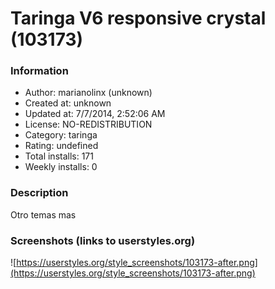 # Taringa V6 responsive crystal (103173)

### Information
- Author: marianolinx (unknown)
- Created at: unknown
- Updated at: 7/7/2014, 2:52:06 AM
- License: NO-REDISTRIBUTION
- Category: taringa
- Rating: undefined
- Total installs: 171
- Weekly installs: 0


### Description
Otro temas mas


### Screenshots (links to userstyles.org)
![https://userstyles.org/style_screenshots/103173-after.png](https://userstyles.org/style_screenshots/103173-after.png)


